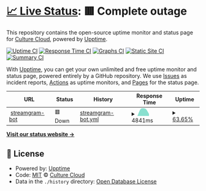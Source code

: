 # [📈 Live Status](https://status.culturecloud.gq): <!--live status--> **🟥 Complete outage**

This repository contains the open-source uptime monitor and status page for [Culture Cloud](https://culturecloud.gq), powered by [Upptime](https://github.com/upptime/upptime).

[![Uptime CI](https://github.com/culturecloud/status/workflows/Uptime%20CI/badge.svg)](https://github.com/culturecloud/status/actions?query=workflow%3A%22Uptime+CI%22)
[![Response Time CI](https://github.com/culturecloud/status/workflows/Response%20Time%20CI/badge.svg)](https://github.com/culturecloud/status/actions?query=workflow%3A%22Response+Time+CI%22)
[![Graphs CI](https://github.com/culturecloud/status/workflows/Graphs%20CI/badge.svg)](https://github.com/culturecloud/status/actions?query=workflow%3A%22Graphs+CI%22)
[![Static Site CI](https://github.com/culturecloud/status/workflows/Static%20Site%20CI/badge.svg)](https://github.com/culturecloud/status/actions?query=workflow%3A%22Static+Site+CI%22)
[![Summary CI](https://github.com/culturecloud/status/workflows/Summary%20CI/badge.svg)](https://github.com/culturecloud/status/actions?query=workflow%3A%22Summary+CI%22)

With [Upptime](https://upptime.js.org), you can get your own unlimited and free uptime monitor and status page, powered entirely by a GitHub repository. We use [Issues](https://github.com/culturecloud/status/issues) as incident reports, [Actions](https://github.com/culturecloud/status/actions) as uptime monitors, and [Pages](https://status.culturecloud.gq) for the status page.

<!--start: status pages-->
<!-- This summary is generated by Upptime (https://github.com/upptime/upptime) -->
<!-- Do not edit this manually, your changes will be overwritten -->
<!-- prettier-ignore -->
| URL | Status | History | Response Time | Uptime |
| --- | ------ | ------- | ------------- | ------ |
| <img alt="" src="https://icons.duckduckgo.com/ip3/streamgram-bot.culturecloud.repl.co.ico" height="13"> [streamgram-bot](https://streamgram-bot.culturecloud.repl.co) | 🟥 Down | [streamgram-bot.yml](https://github.com/culturecloud/status/commits/HEAD/history/streamgram-bot.yml) | <details><summary><img alt="Response time graph" src="./graphs/streamgram-bot/response-time-week.png" height="20"> 4841ms</summary><br><a href="https://status.culturecloud.gq/history/streamgram-bot"><img alt="Response time 4841" src="https://img.shields.io/endpoint?url=https%3A%2F%2Fraw.githubusercontent.com%2Fculturecloud%2Fstatus%2FHEAD%2Fapi%2Fstreamgram-bot%2Fresponse-time.json"></a><br><a href="https://status.culturecloud.gq/history/streamgram-bot"><img alt="24-hour response time 4841" src="https://img.shields.io/endpoint?url=https%3A%2F%2Fraw.githubusercontent.com%2Fculturecloud%2Fstatus%2FHEAD%2Fapi%2Fstreamgram-bot%2Fresponse-time-day.json"></a><br><a href="https://status.culturecloud.gq/history/streamgram-bot"><img alt="7-day response time 4841" src="https://img.shields.io/endpoint?url=https%3A%2F%2Fraw.githubusercontent.com%2Fculturecloud%2Fstatus%2FHEAD%2Fapi%2Fstreamgram-bot%2Fresponse-time-week.json"></a><br><a href="https://status.culturecloud.gq/history/streamgram-bot"><img alt="30-day response time 4841" src="https://img.shields.io/endpoint?url=https%3A%2F%2Fraw.githubusercontent.com%2Fculturecloud%2Fstatus%2FHEAD%2Fapi%2Fstreamgram-bot%2Fresponse-time-month.json"></a><br><a href="https://status.culturecloud.gq/history/streamgram-bot"><img alt="1-year response time 4841" src="https://img.shields.io/endpoint?url=https%3A%2F%2Fraw.githubusercontent.com%2Fculturecloud%2Fstatus%2FHEAD%2Fapi%2Fstreamgram-bot%2Fresponse-time-year.json"></a></details> | <details><summary><a href="https://status.culturecloud.gq/history/streamgram-bot">63.65%</a></summary><a href="https://status.culturecloud.gq/history/streamgram-bot"><img alt="All-time uptime 63.65%" src="https://img.shields.io/endpoint?url=https%3A%2F%2Fraw.githubusercontent.com%2Fculturecloud%2Fstatus%2FHEAD%2Fapi%2Fstreamgram-bot%2Fuptime.json"></a><br><a href="https://status.culturecloud.gq/history/streamgram-bot"><img alt="24-hour uptime 63.65%" src="https://img.shields.io/endpoint?url=https%3A%2F%2Fraw.githubusercontent.com%2Fculturecloud%2Fstatus%2FHEAD%2Fapi%2Fstreamgram-bot%2Fuptime-day.json"></a><br><a href="https://status.culturecloud.gq/history/streamgram-bot"><img alt="7-day uptime 63.65%" src="https://img.shields.io/endpoint?url=https%3A%2F%2Fraw.githubusercontent.com%2Fculturecloud%2Fstatus%2FHEAD%2Fapi%2Fstreamgram-bot%2Fuptime-week.json"></a><br><a href="https://status.culturecloud.gq/history/streamgram-bot"><img alt="30-day uptime 63.65%" src="https://img.shields.io/endpoint?url=https%3A%2F%2Fraw.githubusercontent.com%2Fculturecloud%2Fstatus%2FHEAD%2Fapi%2Fstreamgram-bot%2Fuptime-month.json"></a><br><a href="https://status.culturecloud.gq/history/streamgram-bot"><img alt="1-year uptime 63.65%" src="https://img.shields.io/endpoint?url=https%3A%2F%2Fraw.githubusercontent.com%2Fculturecloud%2Fstatus%2FHEAD%2Fapi%2Fstreamgram-bot%2Fuptime-year.json"></a></details>

<!--end: status pages-->

[**Visit our status website →**](https://status.culturecloud.gq)

## 📄 License

- Powered by: [Upptime](https://github.com/upptime/upptime)
- Code: [MIT](./LICENSE) © [Culture Cloud](https://culturecloud.gq)
- Data in the `./history` directory: [Open Database License](https://opendatacommons.org/licenses/odbl/1-0/)
